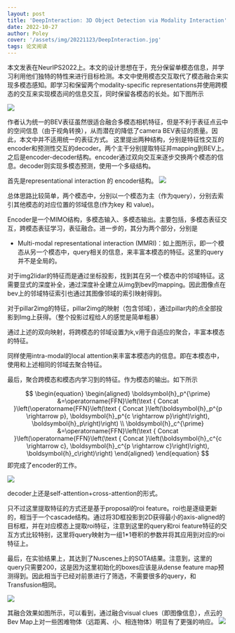 ```yaml
---
layout: post
title: 'DeepInteraction: 3D Object Detection via Modality Interaction'
date: 2022-10-27
author: Poley
cover: '/assets/img/20221123/DeepInteraction.jpg'
tags: 论文阅读
---
```


本文发表在NeurIPS2022上。本文的设计思想在于，充分保留单模态信息，并学习利用他们独特的特性来进行目标检测。本文中使用模态交互取代了模态融合来实现多模态感知。即学习和保留两个modality-specific representations并使用跨模态的交互来实现模态间的信息交互，同时保留各模态的长处。如下图所示

![](/assets/img/20221123/DeepInteractionF1.jpg)

作者认为统一的BEV表征虽然很适合融合多模态相机特征，但是不利于表征点云中的空间信息（由于视角转换），从而潜在的降低了camera BEV表征的质量。因此，本文中并不适用统一的表征方式。
这里提出两种结构，分别是特征性交互的encoder和预测性交互的decoder。两个主干分别提取特征并mapping到BEV上。之后是encoder-decoder结构。encoder通过双向交互来逐步交换两个模态的信息。decoder则实现多模态预测，使用一个多级结构。


首先是representational interaction 的 encoder结构。
![](/assets/img/20221123/DeepInteractionF2.jpg)

总体思路比较简单，两个模态中，分别以一个模态为主（作为query），分别去索引其他模态的对应位置的邻域信息(作为key 和 value)。

Encoder是一个MIMO结构，多模态输入、多模态输出。主要包括，多模态表征交互，跨模态表征学习，表征融合。进一步的，其分为两个部分，分别是
+ Multi-modal representational interaction (MMRI)：如上图所示，即一个模态从另一个模态中，query相关的信息，来丰富本模态的特征。这里的query并不是全局的。

对于img2lidar的特征而是通过坐标投影，找到其在另一个模态中的邻域特征。这需要显式的深度补全，通过深度补全建立从img到bev的mapping。因此图像点在bev上的邻域特征索引也通过其图像邻域的索引映射得到。

对于pillar2img的特征，pillar2img的映射（包含邻域），通过pillar内的点全部投影到Img上获得。（整个投影过程给人的感觉是简单粗暴）

通过上述的双向映射，将跨模态的邻域设置为k,v用于自适应的聚合，丰富本模态的特征。

同样使用intra-modal的local attention来丰富本模态内的信息。即在本模态中，使用和上述相同的邻域去聚合特征。

最后，聚合跨模态和模态内学习到的特征。作为模态的输出。如下所示

$$
\begin{equation}
\begin{aligned}
\boldsymbol{h}_p^{\prime} &=\operatorname{FFN}\left(\text { Concat }\left(\operatorname{FFN}\left(\text { Concat }\left(\boldsymbol{h}_p^{p \rightarrow p}, \boldsymbol{h}_p^{c \rightarrow p}\right)\right), \boldsymbol{h}_p\right)\right) \\
\boldsymbol{h}_c^{\prime} &=\operatorname{FFN}\left(\text { Concat }\left(\operatorname{FFN}\left(\text { Concat }\left(\boldsymbol{h}_c^{c \rightarrow c}, \boldsymbol{h}_c^{p \rightarrow c}\right)\right), \boldsymbol{h}_c\right)\right)
\end{aligned}
\end{equation}
$$
即完成了encoder的工作。

![](/assets/img/20221123/DeepInteractionF3.jpg)

decoder上还是self-attention+cross-attention的形式。

只不过这里提取特征的方式还是基于proposal的roi feature。roi也是逐级更新的，相当于一个cascade结构。通过将3D框投影到2D获得最小的axis-aligned的目标框，并在对应模态上提取roi特征，注意到这里的query和roi feature特征的交互方式比较特别，这里将query映射为一组1*1卷积的参数并将其应用到对应的roi特征上。

最后，在实验结果上，其达到了Nuscenes上的SOTA结果。注意到，这里的query只需要200，这是因为这里初始化的boxes应该是从dense feature map预测得到。因此相当于已经对前景进行了筛选，不需要很多的query，和Transfusion相同。

![](/assets/img/20221123/DeepInteractionT1.jpg)


其融合效果如图所示，可以看到，通过融合visual clues（即图像信息），点云的Bev Map上对一些困难物体（远距离、小、相连物体）明显有了更强的响应。
![](/assets/img/20221123/DeepInteractionF5.jpg)